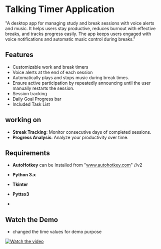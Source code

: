 # Talking Timer Application

"A desktop app for managing study and break sessions with voice alerts and music.
It helps users stay productive, reduces burnout with effective breaks, and tracks progress easily. 
The app keeps users engaged with voice notifications and automatic music control during breaks."

## Features

- Customizable work and break timers
- Voice alerts at the end of each session
- Automatically plays and stops music during break times.
- Ensure active participation by repeatedly announcing until the user manually restarts the session.
- Session tracking
- Daily Goal Progress bar
- Included Task List 


## working on 
- **Streak Tracking**: Monitor consecutive days of completed sessions.
- **Progress Analysis**: Analyze your productivity over time.

## Requirements

- **AutoHotkey** can be Installed from "www.autohotkey.com" //v2
  
- **Python 3.x**
- **Tkinter**
- **Pyttsx3**
- 
## Watch the Demo
- changed the time values for demo purpose
  
[![Watch the video](https://img.youtube.com/vi/Y7_T-ADH60Y/0.jpg)](https://youtu.be/xDDumJ7jJe8?si=zpmKf7rfoy5ovz4G)

